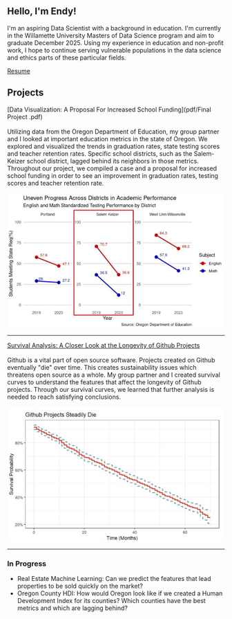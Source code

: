 ## Hello, I'm Endy!

I'm an aspiring Data Scientist with a background in education. I'm currently in the Willamette University Masters of Data Science program and aim to graduate December 2025. Using my experience in education and non-profit work, I hope to continue serving vulnerable populations in the data science and ethics parts of these particular fields.

<a href="pdf/resume_data_scientist.pdf">Resume</a>

## Projects

[Data Visualization: A Proposal For Increased School Funding](pdf/Final Project .pdf)
<br><br>
Utilizing data from the Oregon Department of Education, my group partner and I looked at important education metrics in the state of Oregon. We explored and visualized the trends in graduation rates, state testing scores and teacher retention rates. Specific school districts, such as the Salem-Keizer school district, lagged behind its neighbors in those metrics. Throughout our project, we compiled a case and a proposal for increased school funding in order to see an improvement in graduation rates, testing scores and teacher retention rate. 
<br><br>
<img src="images/slope_graph.jpg?raw=true"/>

---
[Survival Analysis: A Closer Look at the Longevity of Github Projects](/pdf/Github_Survival_Analysis.pdf)
<br><br>
Github is a vital part of open source software. Projects created on Github eventually "die" over time. This creates sustainability issues which threatens open source as a whole. My group partner and I created survival curves to understand the features that affect the longevity of Github projects. Through our survival curves, we learned that further analysis is needed to reach satisfying conclusions.
<br><br>
<img src="images/github.jpg?raw=true"/>

---

### In Progress
+ Real Estate Machine Learning: Can we predict the features that lead properties to be sold quickly on the market?
+ Oregon County HDI: How would Oregon look like if we created a Human Development Index for its counties? Which counties have the best metrics and which are lagging behind?
